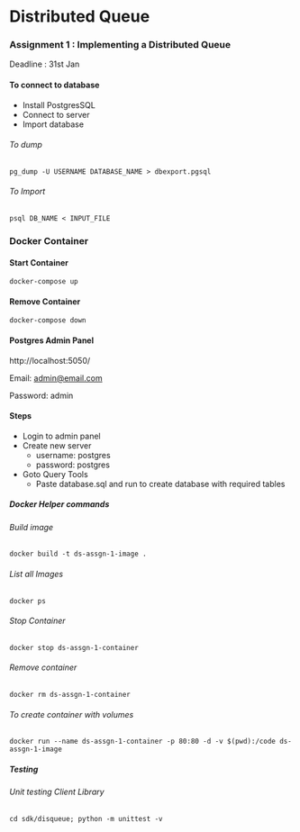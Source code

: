 # Distributed Queue

### Assignment 1 : Implementing a Distributed Queue

Deadline : 31st Jan

#### To connect to database

* Install PostgresSQL
* Connect to server
* Import database

###### To dump

`pg_dump -U USERNAME DATABASE_NAME > dbexport.pgsql`

###### To Import

`psql DB_NAME < INPUT_FILE`

### Docker Container

#### Start Container

`docker-compose up`

#### Remove Container

`docker-compose down`

#### Postgres Admin Panel

http://localhost:5050/

Email: admin@email.com

Password: admin

#### Steps

* Login to admin panel
* Create new server
  * username: postgres
  * password: postgres
* Goto Query Tools
  * Paste database.sql and run to create database with required tables

##### Docker Helper commands

###### Build image

`docker build -t ds-assgn-1-image .`

###### List all Images

`docker ps`

###### Stop Container

`docker stop ds-assgn-1-container`

###### Remove container

`docker rm ds-assgn-1-container`

###### To create container with volumes

`docker run --name ds-assgn-1-container -p 80:80 -d -v $(pwd):/code ds-assgn-1-image`

##### Testing

###### Unit testing Client Library 

`cd sdk/disqueue; python -m unittest -v`
